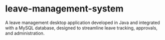 # leave-management-system
A leave management desktop application developed in Java and integrated with a MySQL database, designed to streamline leave tracking, approvals, and administration.
